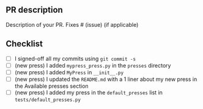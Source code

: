 ## PR description

Description of your PR. Fixes # (issue) (if applicable)

## Checklist
- [ ] I signed-off all my commits using `git commit -s`
- [ ] (new press) I added `mypress_press.py` in the `presses` directory
- [ ] (new press) I added `MyPress` in `__init__.py` 
- [ ] (new press) I updated the `README.md` with a 1 liner about my new press in the Available presses section
- [ ] (new press) I added my press in the `default_presses` list in `tests/default_presses.py`
